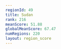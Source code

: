 ```yaml
---
regionId: 49
title: Sudan
rank: 216
meanScore: 51.88
globalMeanScore: 67.47
numRegions: 220
layout: region_score
---
```

